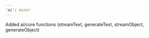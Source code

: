```yaml
---
'ai': minor
---
```


Added ai/core functions (streamText, generateText, streamObject, generateObject)
